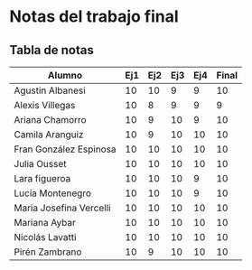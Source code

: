 # Notas del trabajo final

## Tabla de notas

| Alumno                   | Ej1 | Ej2 | Ej3 | Ej4 | Final |
| ----                     | --- | --- | --- | --- | ---   |
| Agustin Albanesi         |  10 |  10 |   9 |   9 |    10 |
| Alexis Villegas          |  10 |   8 |   9 |   9 |     9 |
| Ariana Chamorro          |  10 |   9 |  10 |   9 |    10 |
| Camila Aranguiz          |  10 |   9 |  10 |  10 |    10 |
| Fran González Espinosa   |  10 |  10 |  10 |  10 |    10 |
| Julia Ousset             |  10 |  10 |  10 |  10 |    10 |
| Lara figueroa            |  10 |  10 |  10 |   9 |    10 |
| Lucía Montenegro         |  10 |  10 |  10 |   9 |    10 |
| Maria Josefina Vercelli  |  10 |  10 |  10 |  10 |    10 |
| Mariana Aybar            |  10 |  10 |  10 |  10 |    10 |
| Nicolás Lavatti          |  10 |  10 |  10 |  10 |    10 |
| Pirén Zambrano           |  10 |   9 |  10 |  10 |    10 |
